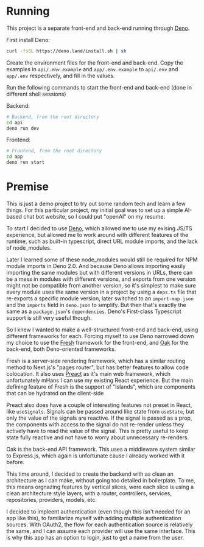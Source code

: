 # Running

This project is a separate front-end and back-end running through [Deno](https://deno.com/).

First install Deno:
```sh
curl -fsSL https://deno.land/install.sh | sh
```

Create the environment files for the front-end and back-end. Copy the examples in `api/.env.example` and `app/.env.example` to `api/.env` and `app/.env` respectively, and fill in the values.

Run the following commands to start the front-end and back-end (done in different shell sessions)

Backend:
```sh
# Backend, from the root directory
cd api
deno run dev
```

Frontend:
```sh
# Frontend, from the root directory
cd app
deno run start
```

# Premise

This is just a demo project to try out some random tech and learn a few things. For this particular project, my initial goal was to set up a simple AI-based chat bot website, so I could put "openAI" on my resume.

To start I decided to use [Deno](https://deno.com/), which allowed me to use my exising JS/TS experience, but allowed me to work around with different features of the runtime, such as built-in typescript, direct URL module imports, and the lack of node_modules.

Later I learned some of these node_modules would still be required for NPM module imports in Deno 2.0. And because Deno allows importing easily importing the same modules but with different versions in URLs, there can be a mess in modules with different versions, and exports from one version might not be compatible from another version, so it's simplest to make sure every module uses the same version in a project by using a `deps.ts` file that re-exports a specific module version, later switched to an `import-map.json` and the `imports` field in `deno.json` to simplify. But then that's exactly the same as a `package.json`'s `dependencies`. Deno's First-class Typescript support is still very useful though.

So I knew I wanted to make a well-structured front-end and back-end, using different frameworks for each. Forcing myself to use Deno narrowed down my choice to use the [Fresh](https://fresh.deno.dev/) framework for the front-end, and [Oak](https://oakserver.github.io/oak/) for the back-end, both Deno-oriented frameworks.

Fresh is a server-side rendering framework, which has a similar routing method to Next.js's "pages router", but has better features to allow code colocation. It also uses [Preact](https://preactjs.com/) as it's main web framework, which unfortunately mHans I can use my existing React experience. But the main defining feature of Fresh is the support of "Islands", which are components that can be hydrated on the client-side

Preact also does have a couple of interesting features not preset in React, like `useSignals`. Signals can be passed around like state from `useState`, but only the value of the signals are reactive. If the signal is passed as a prop, the components with access to the signal do not re-render unless they actively have to read the value of the signal. This is pretty useful to keep state fully reactive and not have to worry about unnecessary re-renders.



Oak is the back-end API framework. This uses a middleware system similar to Express.js, which again is unfortunate cause I already worked with it before.

This time around, I decided to create the backend with as clean an architecture as I can make, without going too detailed in boilerplate. To me, this means orgnazing features by vertical slices, were each slice is using a clean architecture style layers, with a router, controllers, services, repositories, providers, models, etc.

I decided to impleent authentication (even though this isn't needed for an app like this), to familiarize myself with adding multiple authentication sources. With OAuth2, the flow for each authentication source is relatively the same, and I can assume each provider will use the same interface. This is why this app has an option to login, just to get a name from the user.
